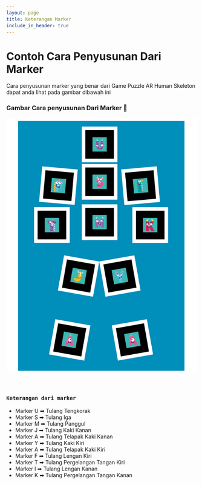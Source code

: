```yaml
---
layout: page
title: Keterangan Marker
include_in_header: true
---
```


# Contoh Cara Penyusunan Dari Marker 
Cara penyusunan marker yang benar dari Game Puzzle AR Human Skeleton dapat anda lihat pada gambar dibawah ini

### Gambar Cara penyusunan Dari Marker 📌

![fix-marker](/assets/fix-marker.png)

<br>

### `Keterangan dari marker`
- Marker U ➡ Tulang Tengkorak
- Marker S ➡ Tulang Iga
- Marker M ➡ Tulang Panggul
- Marker J ➡ Tulang Kaki Kanan
- Marker A ➡ Tulang Telapak Kaki Kanan
- Marker Y ➡ Tulang Kaki Kiri
- Marker A ➡ Tulang Telapak Kaki Kiri
- Marker F ➡ Tulang Lengan Kiri
- Marker T ➡ Tulang Pergelangan Tangan Kiri
- Marker I ➡ Tulang Lengan Kanan
- Marker K ➡ Tulang Pergelangan Tangan Kanan

<br>

